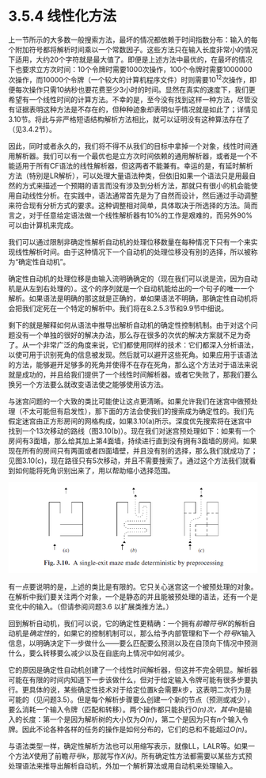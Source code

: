 # 3.5.4 线性化方法

上一节所示的大多数一般搜索方法，最坏的情况都依赖于时间指数分布：输入的每个附加符号都将解析时间乘以一个常数因子。这些方法只在输入长度非常小的情况下适用，大约20个字符就是最大值了。即便是上述方法中最优的，在最坏的情况下也要求立方次时间：10个令牌时需要1000次操作，100个令牌时需要1000000次操作，而10000个令牌（一个较大的计算机程序文件）时则需要10<sup>12</sup>次操作，即便每次操作只需10纳秒也要花费至少3小时的时间。显然在真实的速度下，我们更希望有一个线性时间的计算方法。不幸的是，至今没有找到这样一种方法，尽管没有证据表明这种方法是不存在的，但种种迹象却表明似乎情况就是如此了；详情见3.10节。将此与非严格短语结构解析方法相比，就可以证明没有这种算法存在了（见3.4.2节）。

因此，同时或者永久的，我们将不得不从我们的目标中拿掉一个对象，线性时间通用解析器。我们可以有一个最优也是立方次时间依赖的通用解析器，或者是一个不能适用于所有CF语法的线性解析器，但这两者不能兼有。幸运的是，有延时解析方法（特别是LR解析），可以处理大量语法种类，但依旧如果一个语法只是用最自然的方式来描述一个预期的语言而没有涉及到分析方法，那就只有很小的机会能使用自动线性分析。在实践中，语法通常首先是为了自然而设计，然后通过手动调整来符合现有分析方式的要求。这种调整相对简单，具体取决于所选择的方法。简而言之，对于任意给定语法做一个线性解析器有10%的工作是艰难的，而另外90%可以由计算机来完成。

我们可以通过限制非确定性解析自动机的处理位移数量在每种情况下只有一个来实现线性解析时间。由于这种情况下一个自动机的处理位移没有别的选择，所以被称为“确定性自动机”。

确定性自动机的处理位移是由输入流明确确定的（现在我们可以说是流，因为自动机是从左到右处理的）。这个的序列就是一个自动机能给出的一个句子的唯一一个解析。如果语法是明确的那这就是正确的，单如果语法不明确，那确定性自动机将会把我们定死在一个特定的解析中。我们将在8.2.5.3节和9.9节中细说。

剩下的就是解释如何从语法中推导出解析自动机的确定性控制机制。由于对这个问题没有一个单独的很好的解决办法，那么存在很多的次优的解决方案就不足为奇了。从一个非常广泛的角度来说，它们都使用同样的技术：它们都深入分析语法，以使可用于识别死角的信息被发现。然后就可以避开这些死角。如果应用于该语法的方法，能够避开足够多的死角并使得不在存在死角，那么这个方法对于语法来说就是成功的，并且给我们提供了一个线性时间解析器。或者它失败了，那我们要么换另一个方法要么就改变语法使之能够使用该方法。

与迷宫问题的一个大致的类比可能使让这点更清晰。如果允许我们在迷宫中做预处理（不太可能但有启发性），那下面的方法会使我们的搜索成为确定性的。我们先假定迷宫由正方形房间的网格构成，如果3.10(a)所示。深度优先搜索将在迷宫中找到一个13次移动的路线（图3.10(b)）。现在我们对迷宫预处理如下：如果有一个房间有3面墙，那么给其加上第4面墙，持续进行直到没有拥有3面墙的房间。如果现在所有的房间只有两面或者四面墙壁，并且没有别的选择，那么我们就成功了；见图3.10(c)，现在路径只有5次移动，并且不需要搜索了。通过这个方法我们就看到如何能将死角识别出来了，用以帮助缩小选择范围。

![图Fig 3.10](../../img/3.5.4_7-Fig.3.10.png)

有一点要说明的是，上述的类比是有限的。它只关心迷宫这一个被预处理的对象。在解析中我们要关注两个对象，一个是静态的并且能被预处理的语法，还有一个是变化中的输入。（但请参阅问题3.6 以扩展类推方法。）

回到解析自动机，我们可以说，它的确定性更精确：一个拥有*前瞻符号K*的解析自动机是*确定性*的，如果它的控制机制可以，那么给予内部管理和下一个*符号K*输入信息，以明确决定下一步做什么——要么匹配要么预测以及在自顶向下情况中预测什么，要么转移要么减少以及在自底向上情况中如何减少。

它的原因是确定性自动机创建了一个线性时间解析器，但这并不完全明显。解析器可能在有限的时间内知道下一步该做什么，但对于给定输入令牌可能有很多步要执行。更具体的说，某些确定性技术对于给定位置*k*会需要*k*步，这表明二次行为是可能的（见问题3.5）。但是每个解析步骤要么创建一个新的节点（预测或减少），要么消耗一个输入令牌（匹配和转移）。两个操作都只能执行*O(n)*次，其中*n*是输入的长度：第一个是因为解析树的大小仅为*O(n)*，第二个是因为只有*n*个输入令牌。因此不论各种各样的任务的操作是如何分布的，它们的总和不能超过*O(n)*。

与语法类型一样，确定性解析方法也可以用缩写表示，就像LL，LALR等。如果一个方法*X*使用了前瞻*符号k*，那就写作*X(k)*。所有确定性方法都需要以某些方式预处理语法来推导出解析自动机，外加一个解析算法或用自动机来处理输入。